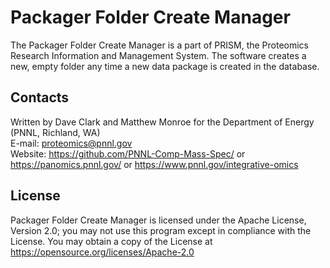 # Packager Folder Create Manager

The Packager Folder Create Manager is a part of PRISM, the Proteomics Research Information and Management System.
The software creates a new, empty folder any time a new data package is created in the database.

## Contacts

Written by Dave Clark and Matthew Monroe for the Department of Energy (PNNL, Richland, WA) \
E-mail: proteomics@pnnl.gov \
Website: https://github.com/PNNL-Comp-Mass-Spec/ or https://panomics.pnnl.gov/ or https://www.pnnl.gov/integrative-omics

## License

Packager Folder Create Manager is licensed under the Apache License, Version 2.0; 
you may not use this program except in compliance with the License.  You may obtain 
a copy of the License at https://opensource.org/licenses/Apache-2.0
